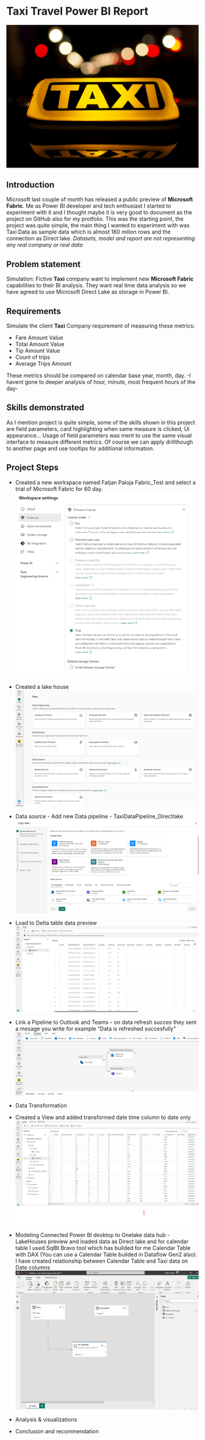 # **Taxi Travel Power BI Report**

![](TaxiPhoto.jpg)

## Introduction

Microsoft last couple of month has released a public preview of **Microsoft Fabric**. Me as Power BI developer and tech enthusiast I started to experiment with it and I thought maybe it is very good to document as the project on GitHub also for my protfolio. This was the starting point, the project was quite simple, the main thing I wanted to experiment with was Taxi Data as sample data which is almost 160 milion rows and the connection as Direct lake.
_Datasets, model and report are not representing any real company or real data_

## Problem statement

Simulation:
Fictive **Taxi** company want to implement new **Microsoft Fabric** capabilities to their BI analysis. They want real time data analysis so we have agreed to use Microsoft Direct Lake as storage in Power BI.
  
## Requirements

Simulate the client **Taxi** Company requirement of measuring these metrics:
- Fare Amount Value
- Total Amount Value
- Tip Amount Value
- Count of trips
- Average Trips Amount

These metrics should be compared on calendar base year, month, day. -I havent gone to deeper analysis of hour, minute, most frequent hours of the day-
  
## Skills demonstrated

As I mention project is quite simple, some of the skills shown in this project are field parameters, card highlighting when same measure is clicked, UI appearance... Usage of field parameters was ment to use the same visual interface to measure different metrics. Of course we can apply drillthough to another page and use tooltips for additional information.
## Project Steps

- Created a new workspace named Fatjan Paloja Fabric_Test and select a trial of Microsoft Fabric for 60 day.
 ![](Workspace_settings.png)

- Created a lake house
 ![](LakeHouse.png)
- Data source - Add new Data pipeline - TaxiDataPipeline_Directlake
![](PipelineData.png)
- Load to Delta table data preview
  ![](DeltaTablePreview.png)

- Link a Pipeline to Outlook and Teams - on data refresh succes they sent a mesage you write for example "Data is refreshed succesfully"
  ![](PipelinetoTeams.png)

- Data Transformation
- Created a View and added transformed date time column to date only
  ![](SQl_endpoint.png)

- Modeling Connected Power BI desktop to Onelake data hub - LakeHouses preview and loaded data as Direct lake and for calendar table I used SqlBI Bravo tool which has builded for me Calendar Table with DAX (You can use a Calendar Table builded in Dataflow Gen2 also). I have created relationship between Calendar Table and Taxi data on Date columns
![](DataModel.png)
- Analysis & visualizations
- Conclusion and recommendation


